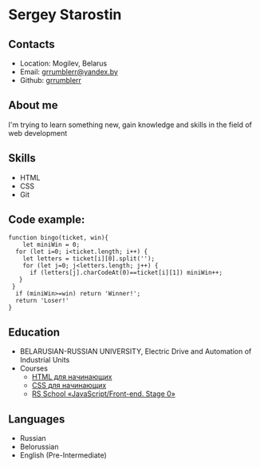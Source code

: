 # Sergey Starostin
## Contacts
* Location: Mogilev, Belarus
* Email: grrumblerr@yandex.by
* Github: [grrumblerr](https://github.com/grrumblerr)

## About me

I'm trying to learn something new, gain knowledge and skills in the field of web development

## Skills

- HTML
- CSS
- Git

## Code example:
```
function bingo(ticket, win){
    let miniWin = 0;
  for (let i=0; i<ticket.length; i++) {
    let letters = ticket[i][0].split('');
    for (let j=0; j<letters.length; j++) {
      if (letters[j].charCodeAt(0)==ticket[i][1]) miniWin++;
   }
 }
  if (miniWin>=win) return 'Winner!';
  return 'Loser!'
}
```
## Education

* BELARUSIAN-RUSSIAN UNIVERSITY, Electric Drive and Automation of Industrial Units
* Courses
    - [HTML для начинающих](https://ru.code-basics.com/languages/html)
    - [CSS для начинающих](https://ru.code-basics.com/languages/css)
    - [RS School «JavaScript/Front-end. Stage 0»](https://rs.school/js-stage0/)
 
## Languages

* Russian
* Belorussian
* English (Pre-Intermediate)